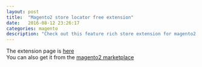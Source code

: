 ```yaml
---
layout: post
title:  "Magento2 store locator free extension"
date:   2016-08-12 23:26:17
categories: magento
description: "Check out this feature rich store extension for magento2 (free)"
---
```

The extension page is <a href="http://claudiucreanga.github.io/magento2-store-locator-stockists-extension/">here</a><br />
You can also get it from the <a href="https://marketplace.magento.com/limesharp-stockists.html">magento2 marketplace</a>